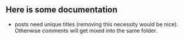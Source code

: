 ## Here is some documentation

- posts need unique titles (removing this necessity would be nice). Otherwise comments will get mixed into the same folder.
